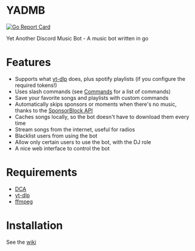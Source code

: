 # YADMB

[![Go Report Card](https://goreportcard.com/badge/github.com/TheTipo01/YADMB)](https://goreportcard.com/report/github.com/TheTipo01/YADMB)

Yet Another Discord Music Bot - A music bot written in go

# Features

- Supports what [yt-dlp](https://github.com/yt-dlp/yt-dlp) does, plus spotify playlists (if you configure the
  required tokens!)
- Uses slash commands (see [Commands](https://thetipo01.github.io/YADMB/commands/) for a list of commands)
- Save your favorite songs and playlists with custom commands
- Automatically skips sponsors or moments when there's no music, thanks to
  the [SponsorBlock API](https://sponsor.ajay.app/)
- Caches songs locally, so the bot doesn't have to download them every time
- Stream songs from the internet, useful for radios
- Blacklist users from using the bot
- Allow only certain users to use the bot, with the DJ role
- A nice web interface to control the bot

# Requirements

- [DCA](https://github.com/bwmarrin/dca/tree/master/cmd/dca)
- [yt-dlp](https://github.com/yt-dlp/yt-dlp)
- [ffmpeg](https://ffmpeg.org/download.html)

# Installation

See the [wiki](https://thetipo01.github.io/YADMB/install.html)
